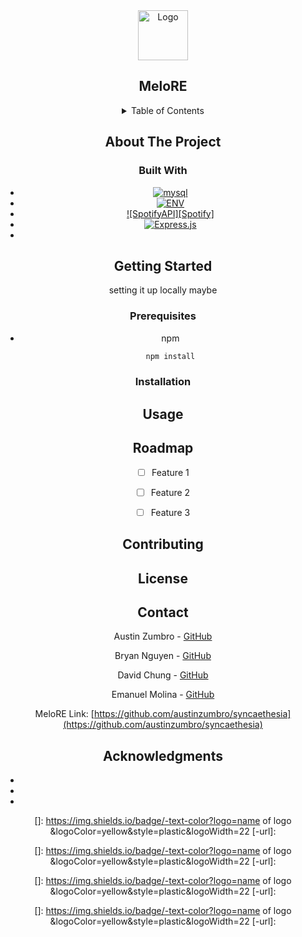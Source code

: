 <div align="center">
  <a href="https://github.com/github_username/repo_name">
    <img src="images/logo.png" alt="Logo" width="80" height="80">
  </a>

<h2 align="center">MeloRE</h2>

<details>
  <summary>Table of Contents</summary>
  <ol>
    <li>
      <a href="#about-the-project">About The Project</a>
      <ul>
        <li><a href="#built-with">Built With</a></li>
      </ul>
    </li>
    <li>
      <a href="#getting-started">Getting Started</a>
      <ul>
        <li><a href="#prerequisites">Prerequisites</a></li>
        <li><a href="#installation">Installation</a></li>
      </ul>
    </li>
    <li><a href="#usage">Usage</a></li>
    <li><a href="#roadmap">Roadmap</a></li>
    <li><a href="#contributing">Contributing</a></li>
    <li><a href="#license">License</a></li>
    <li><a href="#contact">Contact</a></li>
    <li><a href="#acknowledgments">Acknowledgments</a></li>
  </ol>
</details>


## About The Project



### Built With

* [![mysql][mysql]][mysql-url]
* [![ENV][ENV]][ENV-url]
* [![SpotifyAPI][Spotify]][SpotifyAPI-url]
* [![Express.js][Express.js]][Express.js-url]
* 



## Getting Started

setting it up locally maybe

### Prerequisites

* npm
  ```sh
  npm install
  ```

### Installation


## Usage




## Roadmap

- [ ] Feature 1
- [ ] Feature 2
- [ ] Feature 3


## Contributing



## License



## Contact

Austin Zumbro  - [GitHub]()

Bryan Nguyen   - [GitHub]()

David Chung    - [GitHub]()

Emanuel Molina - [GitHub](https://github.com/AcquahLopid)

MeloRE Link: [https://github.com/austinzumbro/syncaethesia](https://github.com/austinzumbro/syncaethesia)




## Acknowledgments

* []()
* []()
* []()



<!-- https://www.markdownguide.org/basic-syntax/#reference-style-links -->
[MySQL]: https://img.shields.io/badge/MySQL-4479A1.svg?style=for-the-badge&logo=mysql&logoColor=white&logoWidth=48
[MySQL-url]: https://www.mysql.com/

[ENV]: https://img.shields.io/badge/-dotenv-grey.svg?style=for-the-badge&logo=.env&logoColor=ECD53F&logoWidth=40
[ENV-url]: https://www.dotenv.org/

[SpotifyAPI]: https://img.shields.io/badge/-Spotify-%1DB954.svg?style=for-the-badge&logo=spotify&logoColor=black&style=plastic
[SpotifyAPI-url]: https://developer.spotify.com/documentation/web-api

[Express.js]: https://img.shields.io/badge/express.js-%23404d59.svg?style=for-the-badge&logo=express&logoColor=%2361DAFB
[Express.js-url]: https://expressjs.com/

[]: https://img.shields.io/badge/-text-color?logo=name of logo &logoColor=yellow&style=plastic&logoWidth=22
[-url]: 

[]: https://img.shields.io/badge/-text-color?logo=name of logo &logoColor=yellow&style=plastic&logoWidth=22
[-url]: 

[]: https://img.shields.io/badge/-text-color?logo=name of logo &logoColor=yellow&style=plastic&logoWidth=22
[-url]: 

[]: https://img.shields.io/badge/-text-color?logo=name of logo &logoColor=yellow&style=plastic&logoWidth=22
[-url]: 
